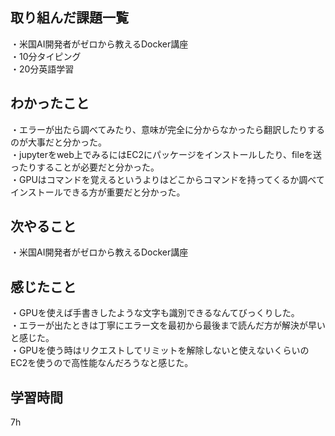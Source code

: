 ## 取り組んだ課題一覧
・米国AI開発者がゼロから教えるDocker講座
<br>・10分タイピング
<br>・20分英語学習


## わかったこと
・エラーが出たら調べてみたり、意味が完全に分からなかったら翻訳したりするのが大事だと分かった。
<br>・jupyterをweb上でみるにはEC2にパッケージをインストールしたり、fileを送ったりすることが必要だと分かった。
<br>・GPUはコマンドを覚えるというよりはどこからコマンドを持ってくるか調べてインストールできる方が重要だと分かった。


## 次やること
・米国AI開発者がゼロから教えるDocker講座

## 感じたこと
・GPUを使えば手書きしたような文字も識別できるなんてびっくりした。
<br>・エラーが出たときは丁寧にエラー文を最初から最後まで読んだ方が解決が早いと感じた。
<br>・GPUを使う時はリクエストしてリミットを解除しないと使えないくらいのEC2を使うので高性能なんだろうなと感じた。

## 学習時間
7h
